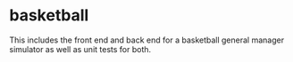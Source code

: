 # basketball
This includes the front end and back end for a basketball general manager simulator as well as unit tests for both.
